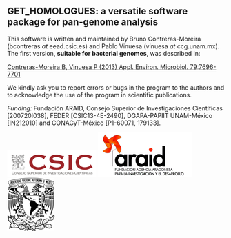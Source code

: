## GET_HOMOLOGUES: a versatile software package for pan-genome analysis

This software is written and maintained by Bruno Contreras-Moreira (bcontreras _at_ eead.csic.es) and Pablo Vinuesa (vinuesa _at_ ccg.unam.mx). The first version, **suitable for bacterial genomes**, was described in:

[Contreras-Moreira B, Vinuesa P (2013) Appl. Environ. Microbiol. 79:7696-7701](http://aem.asm.org/content/79/24/7696.long)

<!--That code has been patched over two years now (see CHANGES in each release), and has recently been adapted to the study of **intra-specific eukaryotic pangenomes**, which we have tested with whole-genome data and transcripts of plants.-->

We kindly ask you to report errors or bugs in the program to the authors and to acknowledge the use of the program in scientific publications.

*Funding:* Fundación ARAID, Consejo Superior de Investigaciones Científicas [200720I038], FEDER [CSIC13-4E-2490], DGAPA-PAPIIT UNAM-México [IN212010] and CONACyT-México [P1-60071, 179133]. 

![logo CSIC](pics/logoCSIC.png) ![logo ARAID](pics/logoARAID.gif) ![logo UNAM](pics/logoUNAM.png)


